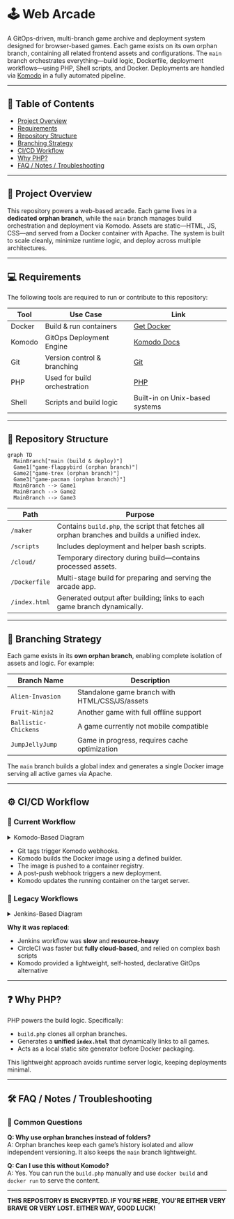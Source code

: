 # 🕹️ Web Arcade

A GitOps-driven, multi-branch game archive and deployment system designed for browser-based games. Each game exists on its own orphan branch, containing all related frontend assets and configurations. The `main` branch orchestrates everything—build logic, Dockerfile, deployment workflows—using PHP, Shell scripts, and Docker. Deployments are handled via [Komodo](https://komo.do/docs/intro) in a fully automated pipeline.

---

## 📑 Table of Contents

- [Project Overview](#project-overview)
- [Requirements](#requirements)
- [Repository Structure](#repository-structure)
- [Branching Strategy](#branching-strategy)
- [CI/CD Workflow](#cicd-workflow)
- [Why PHP?](#why-php)
- [FAQ / Notes / Troubleshooting](#faq--notes--troubleshooting)

---

## 📖 Project Overview

This repository powers a web-based arcade. Each game lives in a **dedicated orphan branch**, while the `main` branch manages build orchestration and deployment via Komodo. Assets are static—HTML, JS, CSS—and served from a Docker container with Apache. The system is built to scale cleanly, minimize runtime logic, and deploy across multiple architectures.

---

## 💻 Requirements

The following tools are required to run or contribute to this repository:

| Tool   | Use Case                     | Link                                      |
| ------ | ---------------------------- | ----------------------------------------- |
| Docker | Build & run containers       | [Get Docker](https://docs.docker.com/)    |
| Komodo | GitOps Deployment Engine     | [Komodo Docs](https://komo.do/docs/intro) |
| Git    | Version control & branching  | [Git](https://git-scm.com/)               |
| PHP    | Used for build orchestration | [PHP](https://www.php.net/)               |
| Shell  | Scripts and build logic      | Built-in on Unix-based systems            |

---

## 📂 Repository Structure

```mermaid
graph TD
  MainBranch["main (build & deploy)"]
  Game1["game-flappybird (orphan branch)"]
  Game2["game-trex (orphan branch)"]
  Game3["game-pacman (orphan branch)"]
  MainBranch --> Game1
  MainBranch --> Game2
  MainBranch --> Game3
```

| Path          | Purpose                                                                                       |
| ------------- | --------------------------------------------------------------------------------------------- |
| `/maker`      | Contains `build.php`, the script that fetches all orphan branches and builds a unified index. |
| `/scripts`    | Includes deployment and helper bash scripts.                                                  |
| `/cloud/`     | Temporary directory during build—contains processed assets.                                   |
| `/Dockerfile` | Multi-stage build for preparing and serving the arcade app.                                   |
| `/index.html` | Generated output after building; links to each game branch dynamically.                       |

---

## 🌿 Branching Strategy

Each game exists in its **own orphan branch**, enabling complete isolation of assets and logic. For example:

| Branch Name          | Description                                    |
| -------------------- | ---------------------------------------------- |
| `Alien-Invasion`     | Standalone game branch with HTML/CSS/JS/assets |
| `Fruit-Ninja2`       | Another game with full offline support         |
| `Ballistic-Chickens` | A game currently not mobile compatible         |
| `JumpJellyJump`      | Game in progress, requires cache optimization  |

The `main` branch builds a global index and generates a single Docker image serving all active games via Apache.

---

## ⚙️ CI/CD Workflow

### 🔄 Current Workflow

<!-- Current Workflow -->

<details>
<summary>Komodo-Based Diagram</summary>

```mermaid
flowchart TD
  %% --- Developer Section ---
  subgraph DEV["👨‍💻 Developer Actions"]
    direction TB
    Dev[Developer]
    Dev --> GameBranches["Push to Orphan Branches"]
    Dev --> MainBranch["Push to Main Branch"]
    Dev --> GitTag["Create Git Tag<br>(vX.Y.Z)"]
  end

  %% --- Git Repository ---
  subgraph GIT["📁 Git Repository"]
    direction TB
    GameBranches --> GitRepo1["Game Code"]
    MainBranch --> GitRepo2["Dockerfile, Compose, Scripts"]
    GitTag --> GitRepo3["Release Metadata"]
  end

  Dev --> GIT

  %% --- CI/CD Trigger ---
  subgraph KOMODO_TRIGGER["🚀 CI/CD Trigger"]
    direction TB
    GitTag --> KomodoWebhook["📦 Webhook Trigger"]
  end

  %% --- Build & Test Pipeline ---
  subgraph KOMODO_BUILD["🔧 Komodo CI Builder"]
    direction TB
    KomodoWebhook --> DockerMultiarchBuild["🔨 Build Multiarch Docker Image<br>(arm64 + amd64)<br>↳ Clone Repo<br>↳ apk add git<br>↳ Run build.php install<br>↳ Cleanup & Reorganize Files"]
    DockerMultiarchBuild --> RunTests["🧪 Run Integration Tests"]
    RunTests --> PushToRegistry["📤 Push to Container Registry"]
    RunTests --> NotifyFailBuild["🚨 Notify Build Failure"]
  end

  %% --- Container Registry & Image Monitoring ---
  subgraph REGISTRY["📦 Container Registry"]
    direction TB
    PushToRegistry --> DockerHub["DockerHub / Private Registry"]
    DockerHub --> RenovateBot["🤖 Renovate Bot"]
    RenovateBot --> DeployWebhook["📡 Webhook: New Image Available"]
  end

  %% --- Production Deployment ---
  subgraph PROD_SERVER["🖥️ Production Server"]
    direction TB
    DeployWebhook --> PullLatestImage["⬇️ Pull Latest Image"]
    PullLatestImage --> StopOldContainer["⛔ Stop & Remove Old Container"]
    StopOldContainer --> RunNewContainer["▶️ Run New Container<br>(Web Arcade)"]
    RunNewContainer --> HealthCheck["🔍 Service Health Check"]
    HealthCheck --> NotifySuccess["✅ Notify Deployment Success"]
    HealthCheck --> Rollback["↩️ Rollback & Notify Failure"]
  end

  %% --- Access & Security ---
  subgraph SECURITY["🛡️ Access & Security"]
    direction TB
    PUB["Public Access Gateway"] --> FW["UFW (Firewall)"]
    FW --> P1["Reverse Proxy (NGINX / Traefik)"]
    P1 --> RunNewContainer
  end

  %% --- External Users ---
  subgraph EXTERNAL["🌐 External User"]
    direction TB
    User["User Request"]
    User --> WAF["Cloudflare WAF"]
    WAF -->|Blocked| Blocked["🚫 Request Blocked"]
    WAF -->|Allowed| PUB
  end

  %% --- Notification System ---
  subgraph NOTIFY["🔔 Notification System"]
    direction TB
    NotifyFailBuild --> TelegramBot["📬 Telegram Bot"]
    NotifySuccess --> TelegramBot
    Rollback --> TelegramBot
    TelegramBot --> Dev
  end

  %% --- Styling ---
  classDef dev fill:#a3d8f4,stroke:#036,stroke-width:1.5px,color:#000;
  classDef git fill:#c9f0ff,stroke:#036,stroke-width:1.5px,color:#000;
  classDef komodo fill:#f9f,stroke:#b06,stroke-width:1.5px,color:#000;
  classDef registry fill:#ffd3d3,stroke:#a00,stroke-width:1.5px,color:#000;
  classDef prod fill:#d7f4d7,stroke:#060,stroke-width:1.5px,color:#000;
  classDef notify fill:#f0e68c,stroke:#a70,stroke-width:1.5px,color:#000;
  classDef sec fill:#e0e0ff,stroke:#00a,stroke-width:1.5px,color:#000;
  classDef user fill:#fef6d9,stroke:#8a6d3b,stroke-width:2px,color:#000;

  class Dev dev
  class GameBranches,MainBranch,GitTag,GitRepo1,GitRepo2,GitRepo3 git
  class KomodoWebhook,DockerMultiarchBuild,RunTests,PushToRegistry komodo
  class NotifyFailBuild,NotifySuccess,Rollback,TelegramBot notify
  class DockerHub,RenovateBot,DeployWebhook registry
  class PullLatestImage,StopOldContainer,RunNewContainer,HealthCheck prod
  class PUB,FW,P1 sec
  class User,WAF,Blocked user

```

</details>

- Git tags trigger Komodo webhooks.
- Komodo builds the Docker image using a defined builder.
- The image is pushed to a container registry.
- A post-push webhook triggers a new deployment.
- Komodo updates the running container on the target server.

### 🧾 Legacy Workflows

<!-- Legacy Workflow -->

<details>
<summary>Jenkins-Based Diagram</summary>

```mermaid
flowchart TD
  subgraph DEV["Developer Actions"]
    Devs --> Commit["Commit to Master Branch"]
  end

  subgraph GIT["Source Control"]
    Commit --> GitHub["GitHub Repository"]
  end

  subgraph CI["Jenkins Master & Build"]
    GitHub --> PollSCM["Poll SCM (GitHub)"]
    PollSCM --> JenkinsMaster["Jenkins Master Server"]
    JenkinsMaster --> TriggerBuild["Trigger Build"]
    TriggerBuild --> JenkinsProd["Jenkins Production Server"]
  end

  subgraph TEST["Quality Checks - SonarQube"]
    JenkinsProd --> WebhookTests["Webhook: Trigger Tests"]
    WebhookTests --> SonarQube["SonarQube Server"]
    SonarQube --> RunTests["Run Tests"]
    RunTests --> QualityGate["Quality Gate Check"]
    QualityGate --> ReturnStatus["Return Test Status"]
    ReturnStatus --> TelegramBot["Send Notification via Telegram"]
    TelegramBot --> Devs
  end

  subgraph BUILD["Docker Build Pipeline"]
    JenkinsProd --> BuildStart["Start Build"]
    BuildStart --> CloneCode["Clone Repo"]
    CloneCode --> StatusCheck["Git Status Check"]
    StatusCheck --> DockerBuild["Build Docker Image"]
    DockerBuild --> TagImage["Tag Docker Image"]
    TagImage --> PushDockerHub["Push to DockerHub"]
  end

  subgraph DEPLOY["Production Deployment"]
    PushDockerHub --> WebhookDeploy["Webhook: New Image Available"]
    WebhookDeploy --> PullImage["Pull New Image"]
    PullImage --> RunPost["Run Post Actions"]
    RunPost --> HealthCheck["Run Health Check"]
    HealthCheck --> DeployProject["Deploy Project"]
    DeployProject --> ProjectLive["Project Running in Production"]
  end

  subgraph SECURITY["Access & Protection"]
    ProjectLive --> OpenAccess["Opening to Public Access"]
    OpenAccess --> Proxy["Reverse Proxy + UFW"]
  end

  subgraph INFRA["External Systems"]
    PushDockerHub --> DockerHub["DockerHub Registry"]
    TelegramBot --> Devs
  end

```

</details>

**Why it was replaced**:

- Jenkins workflow was **slow** and **resource-heavy**
- CircleCI was faster but **fully cloud-based**, and relied on complex bash scripts
- Komodo provided a lightweight, self-hosted, declarative GitOps alternative

---

## ❓ Why PHP?

PHP powers the build logic. Specifically:

- `build.php` clones all orphan branches.
- Generates a **unified `index.html`** that dynamically links to all games.
- Acts as a local static site generator before Docker packaging.

This lightweight approach avoids runtime server logic, keeping deployments minimal.

---

## 🛠️ FAQ / Notes / Troubleshooting

### 💬 Common Questions

**Q: Why use orphan branches instead of folders?**  
A: Orphan branches keep each game’s history isolated and allow independent versioning. It also keeps the `main` branch lightweight.

**Q: Can I use this without Komodo?**  
A: Yes. You can run the `build.php` manually and use `docker build` and `docker run` to serve the content.

---
**THIS REPOSITORY IS ENCRYPTED. IF YOU'RE HERE, YOU'RE EITHER VERY BRAVE OR VERY LOST. EITHER WAY, GOOD LUCK!**
